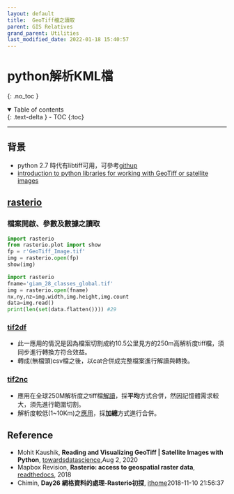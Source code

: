 ```yaml
---
layout: default
title:  GeoTiff檔之讀取
parent: GIS Relatives
grand_parent: Utilities
last_modified_date: 2022-01-18 15:40:57
---
```


# python解析KML檔
{: .no_toc }

<details open markdown="block">
  <summary>
    Table of contents
  </summary>
  {: .text-delta }
- TOC
{:toc}
</details>

---
## 背景
- python 2.7 時代有libtiff可用，可參考[githup](https://github.com/pearu/pylibtiff)
- [introduction to python libraries for working with GeoTiff or satellite images](https://towardsdatascience.com/reading-and-visualizing-geotiff-images-with-python-8dcca7a74510)


## [rasterio]()

### 檔案開啟、參數及數據之讀取

```python
import rasterio
from rasterio.plot import show
fp = r'GeoTiff_Image.tif'
img = rasterio.open(fp)
show(img)
```

```python
import rasterio
fname='giam_28_classes_global.tif'
img = rasterio.open(fname)
nx,ny,nz=img.width,img.height,img.count
data=img.read()
print(len(set(data.flatten()))) #29
```

### [tif2df](https://sinotec2.github.io/Focus-on-Air-Quality/GridModels/LAND/Soils/#tiff2df)
- 此一應用的情況是因為檔案切割成約10.5公里見方的250m高解析度tiff檔，須同步進行轉換方符合效益。
- 轉成(無檔頭)csv檔之後，以cat合併成完整檔案進行解讀與轉換。

### [tif2nc]()
- 應用在全球250M解析度之tiff檔[解讀](https://sinotec2.github.io/Focus-on-Air-Quality/GridModels/LAND/Soils/#tiff2nc)，採**平均**方式合併，然因記憶體需求較大，須先進行範圍切割。
- 解析度較低(1~10Km)之[應用](https://sinotec2.github.io/Focus-on-Air-Quality/GridModels/LAND/Crops/#tif2nc)，採**加總**方式進行合併。

## Reference
- Mohit Kaushik, **Reading and Visualizing GeoTiff | Satellite Images with Python**, [towardsdatascience](https://towardsdatascience.com/reading-and-visualizing-geotiff-images-with-python-8dcca7a74510),Aug 2, 2020
- Mapbox Revision, **Rasterio: access to geospatial raster data**, [readthedocs](https://rasterio.readthedocs.io/en/latest/), 2018
- Chimin, **Day26 網格資料的處理-Rasterio初探**, [ithome](https://ithelp.ithome.com.tw/articles/10209222)2018-11-10 21:56:37